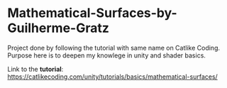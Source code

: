# Mathematical-Surfaces-by-Guilherme-Gratz
Project done by following the tutorial with same name on Catlike Coding. Purpose here is to deepen my knowlege in unity and shader basics.

Link to the **tutorial**: https://catlikecoding.com/unity/tutorials/basics/mathematical-surfaces/
